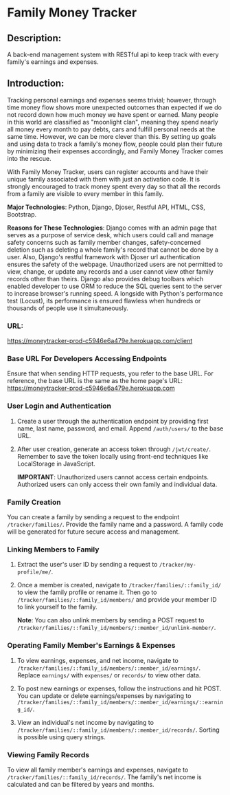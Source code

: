 # Family Money Tracker

## Description:

A back-end management system with RESTful api to keep track with every family's earnings and expenses.

## Introduction:

Tracking personal earnings and expenses seems trivial; however, through time money flow shows more unexpected outcomes than expected
if we do not record down how much money we have spent or earned. Many people in this world are classified as "moonlight clan", meaning
they spend nearly all money every month to pay debts, cars and fulfill personal needs at the same time. However, we can be more clever
than this. By setting up goals and using data to track a family's money flow, people could plan their future by minimizing their expenses accordingly,
and Family Money Tracker comes into the rescue.

With Family Money Tracker, users can register accounts and have their unique family associated with them with just an activation code.
It is strongly encouraged to track money spent every day so that all the records from a family are visible to every member in this family.

**Major Technologies**: Python, Django, Djoser, Restful API, HTML, CSS, Bootstrap.

**Reasons for These Technologies**: Django comes with an admin page that serves as a purpose of service desk, which users could call and manage safety concerns
such as family member changes, safety-concerned deletion such as deleting a whole family's record that cannot be done
by a user. Also, Django's restful framework with Djoser url authentication ensures the safety of the webpage. Unauthorized users are not
permitted to view, change, or update any records and a user cannot view other family records other than theirs. Django also provides debug
toolbars which enabled developer to use ORM to reduce the SQL queries sent to the server to increase browser's running speed. A
longside with Python's performance test (Locust), its performance is ensured flawless when hundreds or thousands of people use it simultaneously.

### URL:

https://moneytracker-prod-c5946e6a479e.herokuapp.com/client

### Base URL For Developers Accessing Endpoints

Ensure that when sending HTTP requests, you refer to the base URL. For reference, the base URL is the same as the home page's URL: https://moneytracker-prod-c5946e6a479e.herokuapp.com

### User Login and Authentication

1. Create a user through the authentication endpoint by providing first name, last name, password, and email. Append `/auth/users/` to the base URL.

2. After user creation, generate an access token through `/jwt/create/`. Remember to save the token locally using front-end techniques like LocalStorage in JavaScript.

   **IMPORTANT**: Unauthorized users cannot access certain endpoints. Authorized users can only access their own family and individual data.

### Family Creation

You can create a family by sending a request to the endpoint `/tracker/families/`. Provide the family name and a password. A family code will be generated for future secure access and management.

### Linking Members to Family

1. Extract the user's user ID by sending a request to `/tracker/my-profile/me/`.

2. Once a member is created, navigate to `/tracker/families/::family_id/` to view the family profile or rename it. Then go to `/tracker/families/::family_id/members/` and provide your member ID to link yourself to the family.

   **Note**: You can also unlink members by sending a POST request to `/tracker/families/::family_id/members/::member_id/unlink-member/`.

### Operating Family Member's Earnings & Expenses

1. To view earnings, expenses, and net income, navigate to `/tracker/families/::family_id/members/::member_id/earnings/`. Replace `earnings/` with `expenses/` or `records/` to view other data.

2. To post new earnings or expenses, follow the instructions and hit POST. You can update or delete earnings/expenses by navigating to `/tracker/families/::family_id/members/::member_id/earnings/::earning_id/`.

3. View an individual's net income by navigating to `/tracker/families/::family_id/members/::member_id/records/`. Sorting is possible using query strings.

### Viewing Family Records

To view all family member's earnings and expenses, navigate to `/tracker/families/::family_id/records/`. The family's net income is calculated and can be filtered by years and months.
